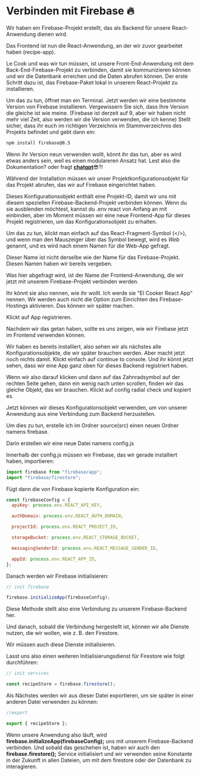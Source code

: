 # Verbinden mit Firebase 🔥

Wir haben ein Firebase-Projekt erstellt, das als Backend für unsere React-Anwendung dienen wird.

Das Frontend ist nun die React-Anwendung, an der wir zuvor gearbeitet haben (recipe-app).

Le Cook und was wir tun müssen, ist unsere Front-End-Anwendung mit dem Back-End-Firebase-Projekt zu verbinden, damit sie kommunizieren können und wir die Datenbank erreichen und die Daten abrufen können. Der erste Schritt dazu ist, das Firebase-Paket lokal in unserem React-Projekt zu installieren.

Um das zu tun, öffnet man ein Terminal.
Jetzt werden wir eine bestimmte Version von Firebase installieren. Vergewissern Sie sich, dass Ihre Version die gleiche ist wie meine. (Firebase ist derzeit auf 9, aber wir haben nicht mehr viel Zeit, also werden wir die Version verwenden, die ich kenne)
Stellt sicher, dass ihr euch im richtigen Verzeichnis im Stammverzeichnis des Projekts befindet und gebt dann ein:

```bash
npm install firebase@8.5
```

Wenn ihr Version neun verwenden wollt, könnt ihr das tun, aber es wird etwas anders sein, weil es einen modulareren Ansatz hat. Lest also die Dokumentation? oder fragt [**chatgpt**](https://chat.openai.com/chat)😎?!

Während der Installation müssen wir unser Projektkonfigurationsobjekt für das Projekt abrufen, das wir auf Firebase eingerichtet haben.

Dieses Konfigurationsobjekt enthält eine Projekt-ID, damit wir uns mit diesem speziellen Firebase-Backend-Projekt verbinden können. Wenn du sie ausblenden möchtest, kannst du .env react von Anfang an mit einbinden, aber im Moment müssen wir eine neue Frontend-App für dieses Projekt registrieren, um das Konfigurationsobjekt zu erhalten.

Um das zu tun, klickt man einfach auf das React-Fragment-Symbol (</>), und wenn man den Mauszeiger über das Symbol bewegt, wird es _Web_ genannt, und es wird nach einem Namen für die Web-App gefragt.

Dieser Name ist nicht derselbe wie der Name für das Firebase-Projekt. Diesen Namen haben wir bereits vergeben.

Was hier abgefragt wird, ist der Name der Frontend-Anwendung, die wir jetzt mit unserem Firebase-Projekt verbinden werden.

Ihr könnt sie also nennen, wie ihr wollt. Ich werde sie "El Cooker React App" nennen. Wir werden auch nicht die Option zum Einrichten des Firebase-Hostings aktivieren. Das können wir später machen.

Klickt auf App registrieren.

Nachdem wir das getan haben, sollte es uns zeigen, wie wir Firebase jetzt im Frontend verwenden können.

Wir haben es bereits installiert, also sehen wir als nächstes alle Konfigurationsobjekte, die wir später brauchen werden. Aber macht jetzt noch nichts damit. Klickt einfach auf continue to console. Und ihr könnt jetzt sehen, dass wir eine App ganz oben für dieses Backend registriert haben.

Wenn wir also darauf klicken und dann auf das Zahnradsymbol auf der rechten Seite gehen, dann ein wenig nach unten scrollen, finden wir das gleiche Objekt, das wir brauchen. Klickt auf config radial check und kopiert es.

Jetzt können wir dieses Konfigurationsobjekt verwenden, um von unserer Anwendung aus eine Verbindung zum Backend herzustellen.

Um dies zu tun, erstelle ich im Ordner source(src) einen neuen Ordner namens firebase.

Darin erstellen wir eine neue Datei namens config.js

Innerhalb der config.js müssen wir Firebase, das wir gerade installiert haben, importieren:

```js
import firebase from "firebase/app";
import "firebase/firestore";
```

Fügt dann die von Firebase kopierte Konfiguration ein:

```js
const firebaseConfig = {
  apiKey: process.env.REACT_API_KEY,

  authDomain: process.env.REACT_AUTH_DOMAIN,

  projectId: process.env.REACT_PROJECT_ID,

  storageBucket: process.env.REACT_STORAGE_BUCKET,

  messagingSenderId: process.env.REACT_MESSAGE_SENDER_ID,

  appId: process.env.REACT_APP_ID,
};
```

Danach werden wir Firebase initialisieren:

```js
// init firebase

firebase.initializeApp(firebaseConfig);
```

Diese Methode stellt also eine Verbindung zu unserem Firebase-Backend her.

Und danach, sobald die Verbindung hergestellt ist, können wir alle Dienste nutzen, die wir wollen, wie z. B. den Firestore.

Wir müssen auch diese Dienste initialisieren.

Lasst uns also einen weiteren Initialisierungsdienst für Firestore wie folgt durchführen:

```js
// init services

const recipeStore = firebase.firestore();
```

Als Nächstes werden wir aus dieser Datei exportieren, um sie später in einer anderen Datei verwenden zu können:

```js
//export

export { recipeStore };
```

Wenn unsere Anwendung also läuft, wird **firebase.initializeApp(firebaseConfig);** uns mit unserem Firebase-Backend verbinden. Und sobald das geschehen ist, haben wir auch den **firebase.firestore();** Service initialisiert und wir verwenden seine Konstante in der Zukunft in allen Dateien, um mit dem firestore oder der Datenbank zu interagieren.
